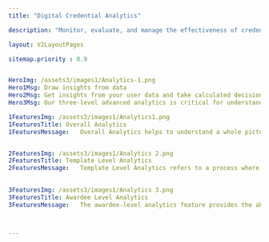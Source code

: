 ```yaml
---
title: "Digital Credential Analytics"

description: "Monitor, evaluate, and manage the effectiveness of credentialing by our badge analytics"

layout: V2LayoutPages

sitemap.priority : 0.9


HeroImg: /assets3/images1/Analytics-1.png
Hero1Msg: Draw insights from data
Hero2Msg: Get insights from your user data and take calculated decisions for better results
Hero3Msg: Our three-level advanced analytics is critical for understanding and measuring the performance of your credentialing program and how your awardees are engaging with the programme.

1FeaturesImg: /assets3/images1/Analytics1.png
1FeaturesTitle: Overall Analytics
1FeaturesMessage:   Overall Analytics helps to understand a whole picture of your credentialing program. Overall Analytics includes measures such as the number of credentials awarded, templates created, page views, email open rates and social media impressions.


2FeaturesImg: /assets3/images1/Analytics 2.png
2FeaturesTitle: Template Level Analytics
2FeaturesMessage:   Template Level Analytics refers to a process where analytics is performed at the credential template level. This allows for a better understanding of how your awardees interact with the specific course, program or an event. Template Level Analytics provides data on the number of credentials you awarded, page views, email open rates and social media impressions for each template.

                   
3FeaturesImg: /assets3/images1/Analytics 3.png
3FeaturesTitle: Awardee Level Analytics
3FeaturesMessage:   The awardee-level analytics feature provides the ability to view and analyze data at your awardee level. Awardee level analytics measures the number of page views, email opens and social media impressions for each awardee. This wealth of data allows you to track progress and identify areas for improvement.



---
```


